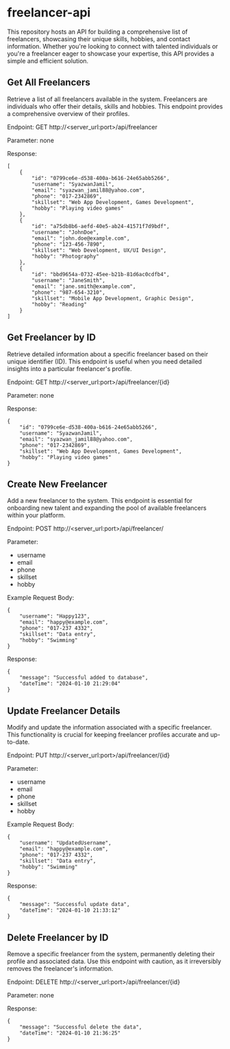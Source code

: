 # freelancer-api

This repository hosts an API for building a comprehensive list of freelancers, showcasing their unique skills, hobbies, and contact information. Whether you're looking to connect with talented individuals or you're a freelancer eager to showcase your expertise, this API provides a simple and efficient solution.

## Get All Freelancers

Retrieve a list of all freelancers available in the system. Freelancers are individuals who offer their details, skills and hobbies. This endpoint provides a comprehensive overview of their profiles.

Endpoint: GET http://<server_url:port>/api/freelancer

Parameter: none

Response:

```
[
    {
        "id": "0799ce6e-d538-400a-b616-24e65abb5266",
        "username": "SyazwanJamil",
        "email": "syazwan_jamil88@yahoo.com",
        "phone": "017-2342869",
        "skillset": "Web App Development, Games Development",
        "hobby": "Playing video games"
    },
    {
        "id": "a75db8b6-aefd-40e5-ab24-41571f7d9bdf",
        "username": "JohnDoe",
        "email": "john.doe@example.com",
        "phone": "123-456-7890",
        "skillset": "Web Development, UX/UI Design",
        "hobby": "Photography"
    },
    {
        "id": "bbd9654a-0732-45ee-b21b-81d6ac0cdfb4",
        "username": "JaneSmith",
        "email": "jane.smith@example.com",
        "phone": "987-654-3210",
        "skillset": "Mobile App Development, Graphic Design",
        "hobby": "Reading"
    }
]
```

## Get Freelancer by ID

Retrieve detailed information about a specific freelancer based on their unique identifier (ID). This endpoint is useful when you need detailed insights into a particular freelancer's profile.

Endpoint: GET http://<server_url:port>/api/freelancer/{id}

Parameter: none

Response:

```
{
    "id": "0799ce6e-d538-400a-b616-24e65abb5266",
    "username": "SyazwanJamil",
    "email": "syazwan_jamil88@yahoo.com",
    "phone": "017-2342869",
    "skillset": "Web App Development, Games Development",
    "hobby": "Playing video games"
}
```

## Create New Freelancer

Add a new freelancer to the system. This endpoint is essential for onboarding new talent and expanding the pool of available freelancers within your platform.

Endpoint: POST http://<server_url:port>/api/freelancer/

Parameter:

- username
- email
- phone
- skillset
- hobby

Example Request Body:

```
{
    "username": "Happy123",
    "email": "happy@example.com",
    "phone": "017-237 4332",
    "skillset": "Data entry",
    "hobby": "Swimming"
}
```

Response:

```
{
    "message": "Successful added to database",
    "dateTime": "2024-01-10 21:29:04"
}
```

## Update Freelancer Details

Modify and update the information associated with a specific freelancer. This functionality is crucial for keeping freelancer profiles accurate and up-to-date.

Endpoint: PUT http://<server_url:port>/api/freelancer/{id}

Parameter:

- username
- email
- phone
- skillset
- hobby

Example Request Body:

```
{
    "username": "UpdatedUsername",
    "email": "happy@example.com",
    "phone": "017-237 4332",
    "skillset": "Data entry",
    "hobby": "Swimming"
}
```

Response:

```
{
    "message": "Successful update data",
    "dateTime": "2024-01-10 21:33:12"
}
```

## Delete Freelancer by ID

Remove a specific freelancer from the system, permanently deleting their profile and associated data. Use this endpoint with caution, as it irreversibly removes the freelancer's information.

Endpoint: DELETE http://<server_url:port>/api/freelancer/{id}

Parameter: none

Response:

```
{
    "message": "Successful delete the data",
    "dateTime": "2024-01-10 21:36:25"
}
```
